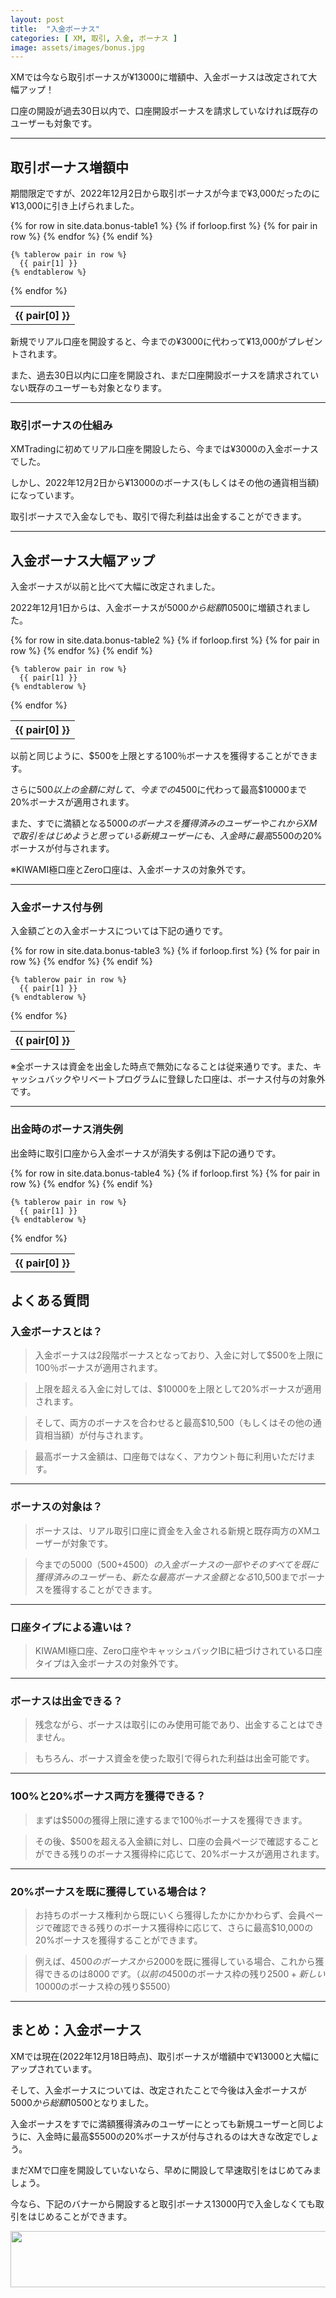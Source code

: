 ```yaml
---
layout: post
title:  "入金ボーナス"
categories: [ XM, 取引, 入金, ボーナス ]
image: assets/images/bonus.jpg
---
```


XMでは今なら取引ボーナスが¥13000に増額中、入金ボーナスは改定されて大幅アップ！

口座の開設が過去30日以内で、口座開設ボーナスを請求していなければ既存のユーザーも対象です。


<hr>

## 取引ボーナス増額中

期間限定ですが、2022年12月2日から取引ボーナスが今まで¥3,000だったのに¥13,000に引き上げられました。

<table>
  {% for row in site.data.bonus-table1 %}
    {% if forloop.first %}
    <tr>
      {% for pair in row %}
        <th>{{ pair[0] }}</th>
      {% endfor %}
    </tr>
    {% endif %}

    {% tablerow pair in row %}
      {{ pair[1] }}
    {% endtablerow %}
  {% endfor %}
</table>

新規でリアル口座を開設すると、今までの¥3000に代わって¥13,000がプレゼントされます。

また、過去30日以内に口座を開設され、まだ口座開設ボーナスを請求されていない既存のユーザーも対象となります。
<hr>

### 取引ボーナスの仕組み

XMTradingに初めてリアル口座を開設したら、今までは¥3000の入金ボーナスでした。

しかし、2022年12月2日から¥13000のボーナス(もしくはその他の通貨相当額)になっています。

取引ボーナスで入金なしでも、取引で得た利益は出金することができます。

<hr>

## 入金ボーナス大幅アップ

入金ボーナスが以前と比べて大幅に改定されました。

2022年12月1日からは、入金ボーナスが$5000から総額$10500に増額されました。

<table>
  {% for row in site.data.bonus-table2 %}
    {% if forloop.first %}
    <tr>
      {% for pair in row %}
        <th>{{ pair[0] }}</th>
      {% endfor %}
    </tr>
    {% endif %}

    {% tablerow pair in row %}
      {{ pair[1] }}
    {% endtablerow %}
  {% endfor %}
</table>

以前と同じように、$500を上限とする100％ボーナスを獲得することができます。

さらに$500以上の金額に対して、今までの$4500に代わって最高$10000まで20%ボーナスが適用されます。

また、すでに満額となる$5000のボーナスを獲得済みのユーザーやこれからXMで取引をはじめようと思っている新規ユーザーにも、入金時に最高$5500の20%ボーナスが付与されます。

※KIWAMI極口座とZero口座は、入金ボーナスの対象外です。


<hr>

### 入金ボーナス付与例

入金額ごとの入金ボーナスについては下記の通りです。

<table>
  {% for row in site.data.bonus-table3 %}
    {% if forloop.first %}
    <tr>
      {% for pair in row %}
        <th>{{ pair[0] }}</th>
      {% endfor %}
    </tr>
    {% endif %}

    {% tablerow pair in row %}
      {{ pair[1] }}
    {% endtablerow %}
  {% endfor %}
</table>

※全ボーナスは資金を出金した時点で無効になることは従来通りです。また、キャッシュバックやリベートプログラムに登録した口座は、ボーナス付与の対象外です。

<hr>

### 出金時のボーナス消失例

出金時に取引口座から入金ボーナスが消失する例は下記の通りです。

<table>
  {% for row in site.data.bonus-table4 %}
    {% if forloop.first %}
    <tr>
      {% for pair in row %}
        <th>{{ pair[0] }}</th>
      {% endfor %}
    </tr>
    {% endif %}

    {% tablerow pair in row %}
      {{ pair[1] }}
    {% endtablerow %}
  {% endfor %}
</table>


## よくある質問

### 入金ボーナスとは？

>入金ボーナスは2段階ボーナスとなっており、入金に対して$500を上限に100％ボーナスが適用されます。

>上限を超える入金に対しては、$10000を上限として20%ボーナスが適用されます。

>そして、両方のボーナスを合わせると最高$10,500（もしくはその他の通貨相当額）が付与されます。

>最高ボーナス金額は、口座毎ではなく、アカウント毎に利用いただけます。

<hr>

### ボーナスの対象は？

>ボーナスは、リアル取引口座に資金を入金される新規と既存両方のXMユーザーが対象です。

>今までの$5000（$500+$4500）の入金ボーナスの一部やそのすべてを既に獲得済みのユーザーも、新たな最高ボーナス金額となる$10,500までボーナスを獲得することができます。

<hr>

### 口座タイプによる違いは？

>KIWAMI極口座、Zero口座やキャッシュバックIBに紐づけされている口座タイプは入金ボーナスの対象外です。

<hr>

### ボーナスは出金できる？

>残念ながら、ボーナスは取引にのみ使用可能であり、出金することはできません。

>もちろん、ボーナス資金を使った取引で得られた利益は出金可能です。

<hr>

### 100%と20%ボーナス両方を獲得できる？

>まずは$500の獲得上限に達するまで100％ボーナスを獲得できます。

>その後、$500を超える入金額に対し、口座の会員ページで確認することができる残りのボーナス獲得枠に応じて、20%ボーナスが適用されます。

<hr>

### 20%ボーナスを既に獲得している場合は？

>お持ちのボーナス権利から既にいくら獲得したかにかかわらず、会員ページで確認できる残りのボーナス獲得枠に応じて、さらに最高$10,000の20%ボーナスを獲得することができます。

>例えば、$4500のボーナスから$2000を既に獲得している場合、これから獲得できるのは$8000です。
（以前の$4500のボーナス枠の残り$2500+新しい$10000のボーナス枠の残り$5500）

<hr>

## まとめ：入金ボーナス

XMでは現在(2022年12月18日時点)、取引ボーナスが増額中で¥13000と大幅にアップされています。

そして、入金ボーナスについては、改定されたことで今後は入金ボーナスが$5000から総額$10500となりました。

入金ボーナスをすでに満額獲得済みのユーザーにとっても新規ユーザーと同じように、入金時に最高$5500の20%ボーナスが付与されるのは大きな改定でしょう。

まだXMで口座を開設していないなら、早めに開設して早速取引をはじめてみましょう。

今なら、下記のバナーから開設すると取引ボーナス13000円で入金しなくても取引をはじめることができます。

<a href="https://clicks.affstrack.com/c?m=7952&c=550036" referrerpolicy="no-referrer-when-downgrade"><img src="https://ads.affstrack.com/i/7952?c=550036" width="728" height="90" referrerpolicy="no-referrer-when-downgrade"/></a>


